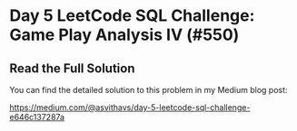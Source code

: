 # Day 5 LeetCode SQL Challenge: Game Play Analysis IV (#550)

## Read the Full Solution

You can find the detailed solution to this problem in my Medium blog post:

https://medium.com/@asvithavs/day-5-leetcode-sql-challenge-e646c137287a
